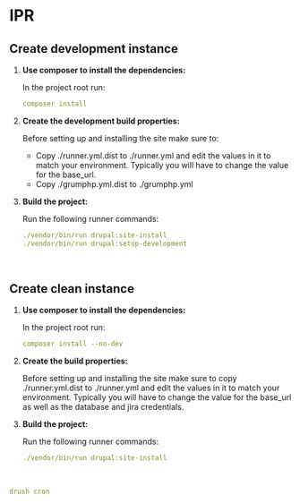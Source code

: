 # IPR


## Create development instance
<ol>
<li><strong>Use composer to install the dependencies:</strong>
<p>In the project root run:</p>

```yaml
composer install
```
</li>

<li><strong>Create the development build properties:</strong>
<p>Before setting up and installing the site make sure to:</p>
<ul>
<li>Copy ./runner.yml.dist to ./runner.yml and edit the values in it to match your environment. Typically you will have to change the value for the base_url.</li>
<li>Copy ./grumphp.yml.dist to ./grumphp.yml</li>
</ul>
</li>

<li>
<p><strong>Build the project:</strong></p>
<p>
Run the following runner commands:

```yaml
./vendor/bin/run drupal:site-install
./vendor/bin/run drupal:setup-development
```
</p>
</li>
</ol>

<br />
 
## Create clean instance
<ol>
<li><strong>Use composer to install the dependencies:</strong>
<p>In the project root run:</p>

```yaml
composer install --no-dev
```
</li>

<li><strong>Create the build properties:</strong>
<p>Before setting up and installing the site make sure to copy ./runner.yml.dist to ./runner.yml and edit the values in it to match your environment. Typically you will have to change the value for the base_url as well as the database and jira credentials.</p>
</li>

<li>
<strong>Build the project:</strong>
<p>
Run the following runner commands:

```yaml
./vendor/bin/run drupal:site-install
```
</p>
</li>
</ol>

<br />

```yaml
drush cron
```
</p>
</li>
</ol>
